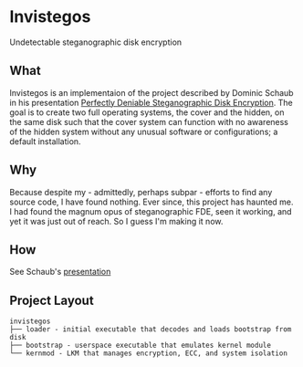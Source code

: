 # Invistegos

Undetectable steganographic disk encryption

## What

Invistegos is an implementaion of the project described by Dominic Schaub in his presentation
[Perfectly Deniable Steganographic Disk Encryption](https://www.blackhat.com/eu-18/briefings/schedule/#perfectly-deniable-steganographic-disk-encryption-12745).
The goal is to create two full operating systems, the cover and the hidden, on the same disk such
that the cover system can function with no awareness of the hidden system without any unusual
software or configurations; a default installation.

## Why

Because despite my - admittedly, perhaps subpar - efforts to find any source code, I have found
nothing. Ever since, this project has haunted me. I had found the magnum opus of steganographic FDE,
seen it working, and yet it was just out of reach. So I guess I'm making it now.

## How

See Schaub's [presentation](./eu-18-Schaub-Perfectly-Deniable-Steganographic-Disk-Encryption.pdf)

## Project Layout

```text
invistegos
├── loader - initial executable that decodes and loads bootstrap from disk
├── bootstrap - userspace executable that emulates kernel module
└── kernmod - LKM that manages encryption, ECC, and system isolation
```
